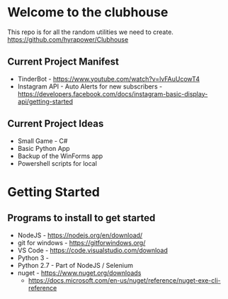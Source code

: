 # Welcome to the clubhouse
This repo is for all the random utilities we need to create.
https://github.com/hyrapower/Clubhouse

## Current Project Manifest
* TinderBot - https://www.youtube.com/watch?v=lvFAuUcowT4
* Instagram API - Auto Alerts for new subscribers - https://developers.facebook.com/docs/instagram-basic-display-api/getting-started



## Current Project Ideas
* Small Game - C#
* Basic Python App
* Backup of the WinForms app
* Powershell scripts for local

# Getting Started

## Programs to install to get started
* NodeJS - https://nodejs.org/en/download/
* git for windows - https://gitforwindows.org/
* VS Code - https://code.visualstudio.com/download
* Python 3 - 
* Python 2.7 - Part of NodeJS / Selenium
* nuget - https://www.nuget.org/downloads
  * https://docs.microsoft.com/en-us/nuget/reference/nuget-exe-cli-reference
  